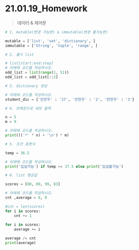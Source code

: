# 21.01.19_Homework

> 데이터 & 제어문



```python
# 1. mutable(변경 가능한) & immutable(변경 불가능한)

mutable = ['list', 'set', 'dictionary', ]
immutable = ['String', 'tuple', 'range', ]
```

```python
# 2. 홀수 list

# list[start:end:step]
# 아래에 코드를 작성하시오.
odd_list = list(range(1, 51))
odd_list = odd_list[::2]
```

```python
# 3. dictionary 생성

# 아래에 코드를 작성하시오.
student_dic = {'민찬우' : '27', '만찬우' : '2', '먄찬우' : '3'}
```

```python
# 4. 반복문으로 네모 출력

n = 5
m = 9

# 아래에 코드를 작성하시오.
print((('*' * n) + '\n') * m)
```

```python
# 5. 조건 표현식

temp = 36.5

# 아래에 코드를 작성하시오.
print('입실가능') if temp >= 37.5 else print('입실불가능')
```

```python
# 6. list 평균값

scores = [80, 89, 99, 83]

# 아래에 코드를 작성하시오.
cnt ,average = 0, 0

#cnt = len(scores)
for i in scores:
    cnt += 1
    
for i in scores:
    average += i

average /= cnt
print(average)
```

